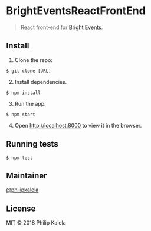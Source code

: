 # BrightEventsReactFrontEnd

> React front-end for [Bright Events](https://github.com/Kalela/BrightEvents).


## Install

1. Clone the repo: 
```
$ git clone [URL]
```
2. Install dependencies.
```
$ npm install
```
3. Run the app:
```
$ npm start
```
4. Open [http://localhost:8000](http://localhost:8000) to view it in the browser.
## Running tests

```
$ npm test
```

## Maintainer

[@philipkalela](https://github.com/Kalela) 

## License

MIT © 2018 Philip Kalela
